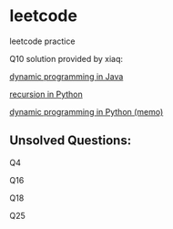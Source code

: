 # leetcode
leetcode practice

Q10 solution provided by xiaq: 

[dynamic programming in Java](https://gist.github.com/xiaq/74cbe74fdb13dec5e735aa3d04157996)

[recursion in Python](https://gist.github.com/xiaq/413fdf1c867bbfab2c0153734462fa42)

[dynamic programming in Python (memo)](https://gist.github.com/xiaq/6f0a03c46748e5b0a2e32fc56fc401eb)

## Unsolved Questions:
Q4 

Q16

Q18

Q25
